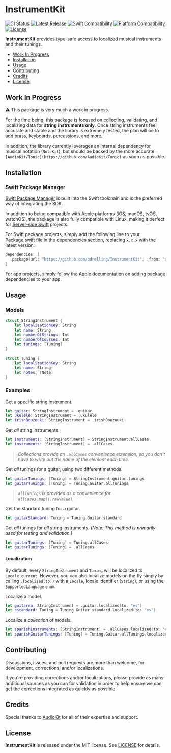 # InstrumentKit

[![CI Status](https://github.com/bdrelling/InstrumentKit/actions/workflows/tests.yml/badge.svg)](https://github.com/bdrelling/InstrumentKit/actions/workflows/tests.yml)
[![Latest Release](https://img.shields.io/github/v/tag/bdrelling/InstrumentKit?color=blue&label=latest)](https://github.com/bdrelling/InstrumentKit/releases)
[![Swift Compatibility](https://img.shields.io/endpoint?url=https%3A%2F%2Fswiftpackageindex.com%2Fapi%2Fpackages%2Fbdrelling%2FInstrumentKit%2Fbadge%3Ftype%3Dswift-versions)](https://swiftpackageindex.com/bdrelling/InstrumentKit)
[![Platform Compatibility](https://img.shields.io/endpoint?url=https%3A%2F%2Fswiftpackageindex.com%2Fapi%2Fpackages%2Fbdrelling%2FInstrumentKit%2Fbadge%3Ftype%3Dplatforms)](https://swiftpackageindex.com/bdrelling/InstrumentKit)
[![License](https://img.shields.io/github/license/bdrelling/InstrumentKit)](https://github.com/bdrelling/InstrumentKit/blob/main/LICENSE)

**InstrumentKit** provides type-safe access to localized musical instruments and their tunings.

- [Work In Progress](#work-in-progress)
- [Installation](#installation)
- [Usage](#usage)
- [Contributing](#contributing)
- [Credits](#credits)
- [License](#license)

## Work In Progress

:warning: This package is very much a work in progress. 

For the time being, this package is focused on collecting, validating, and localizing data for **string instruments only**. Once string instruments feel accurate and stable and the library is extremely tested, the plan will be to add brass, keyboards, percussions, and more.

In addition, the library currently leverages an internal dependency for musical notation (`NoteKit`), but should be backed by the more accurate `[AudioKit/Tonic](https://github.com/AudioKit/Tonic)` as soon as possible.

## Installation

### Swift Package Manager

[Swift Package Manager](https://swift.org/package-manager/) is built into the Swift toolchain and is the preferred way of integrating the SDK.

In addition to being compatible with Apple platforms (iOS, macOS, tvOS, watchOS), the package is also fully compatible with Linux, making it perfect for [Server-side Swift](https://www.swift.org/server/) projects.

For Swift package projects, simply add the following line to your Package.swift file in the dependencies section, replacing `x.x.x` with the latest version:

```swift
dependencies: [
  .package(url: "https://github.com/bdrelling/InstrumentKit", .from: "x.x.x"),
]
```

For app projects, simply follow the [Apple documentation](https://developer.apple.com/documentation/xcode/adding_package_dependencies_to_your_app) on adding package dependencies to your app.

## Usage

### Models

```swift
struct StringInstrument {
    let localizationKey: String
    let name: String
    let numberOfStrings: Int
    let numberOfCourses: Int
    let tunings: [Tuning]
}
```

```swift
struct Tuning {
    let localizationKey: String
    let name: String
    let notes: [Note]
}
```

### Examples

Get a specific string instrument.

```swift
let guitar: StringInstrument = .guitar
let ukulele: StringInstrument = .ukulele
let irishBouzouki: StringInstrument = .irishBouzouki
```

Get _all_ string instruments.

```swift
let instruments: [StringInstrument] = StringInstrument.allCases
let instruments: [StringInstrument] = .allCases
```

> _Collections provide an `.allCases` convenience extension, so you don't have to write out the name of the element each time._

Get _all_ tunings for a guitar, using two different methods.

```swift
let guitarTunings: [Tuning] = StringInstrument.guitar.tunings
let guitarTunings: [Tuning] = Tuning.Guitar.allTunings
```

> _`allTunings` is provided as a convenience for `allCases.map(\.rawValue)`._

Get the standard tuning for a guitar.

```swift
let guitarStandard: Tuning = Tuning.Guitar.standard
```

Get _all_ tunings for _all_ string instruments. _(Note: This method is primarily used for testing and validation.)_

```swift
let guitarTunings: [Tuning] = Tuning.allCases
let guitarTunings: [Tuning] = .allCases
```

#### Localization

By default, every `StringInstrument` and `Tuning` will be localized to `Locale.current`. However, you can also localize models on the fly simply by calling `.localized(to:)` with a `Locale`, locale identifier (`String`), or using the `SupportedLanguage` `enum`.

Localize a model.

```swift
let guitarra: StringInstrument = .guitar.localized(to: "es")
let estandard: Tuning = Tuning.Guitar.standard.localized(to: "es")
```

Localize a _collection_ of models.

```swift
let spanishInstruments: [StringInstrument] = .allCases.localized(to: "es")
let spanishGuitarTunings: [Tuning] = Tuning.Guitar.allTunings.localized(to: "es")
```

## Contributing

Discussions, issues, and pull requests are more than welcome, for development, corrections, and/or localizations. 

If you're providing corrections and/or localizations, please provide as many additional sources as you can for validation in order to help ensure we can get the corrections integrated as quickly as possible.

## Credits

Special thanks to [AudioKit](https://github.com/AudioKit/AudioKit) for all of their expertise and support.

## License

**InstrumentKit** is released under the MIT license. See [LICENSE](/LICENSE) for details.
